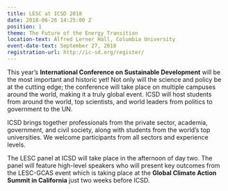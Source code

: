 ```yaml
---
title: LESC at ICSD 2018
date: 2018-06-26 14:25:00 Z
position: 1
theme: The Future of the Energy Transition
location-text: Alfred Lerner Hall, Columbia University
event-date-text: September 27, 2018
registration-url: http://ic-sd.org/register/
---
```


This year’s __International Conference on Sustainable Development__ will be the most important and historic yet! Not only will the science and policy be at the cutting edge; the conference will take place on multiple campuses around the world, making it a truly global event. ICSD will host students from around the world, top scientists, and world leaders from politics to government to the UN.

ICSD brings together professionals from the private sector, academia, government, and civil society, along with students from the world’s top universities. We welcome participants from all sectors and experience levels.

The LESC panel at ICSD will take place in the afternoon of day two. The panel will feature high-level speakers who will present key outcomes from the LESC-GCAS event which is taking place at the __Global Climate Action Summit in California__ just two weeks before ICSD.
